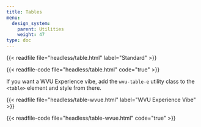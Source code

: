 ```yaml
---
title: Tables
menu:
  design_system:
    parent: Utilities
    weight: 47
type: doc
---
```


{{< readfile file="headless/table.html" label="Standard" >}}

{{< readfile-code file="headless/table.html" code="true" >}}

If you want a WVU Experience vibe, add the `wvu-table-e` utility class to the `<table>` element and style from there.

{{< readfile file="headless/table-wvue.html" label="WVU Experience Vibe" >}}

{{< readfile-code file="headless/table-wvue.html" code="true" >}}